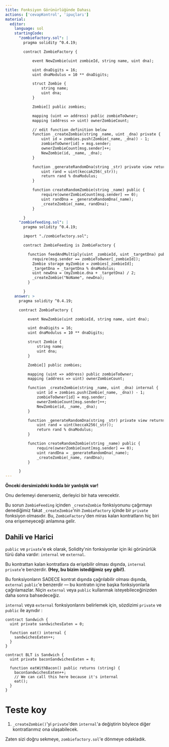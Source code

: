 ```yaml
---
title: Fonksiyon Görünürlüğünde Dahası
actions: ['cevapKontrol', 'ipuçları']
material:
  editor:
    language: sol
    startingCode:
      "zombiefactory.sol": |
        pragma solidity ^0.4.19;

        contract ZombieFactory {

            event NewZombie(uint zombieId, string name, uint dna);

            uint dnaDigits = 16;
            uint dnaModulus = 10 ** dnaDigits;

            struct Zombie {
                string name;
                uint dna;
            }

            Zombie[] public zombies;

            mapping (uint => address) public zombieToOwner;
            mapping (address => uint) ownerZombieCount;

            // edit function definition below
            function _createZombie(string _name, uint _dna) private {
                uint id = zombies.push(Zombie(_name, _dna)) - 1;
                zombieToOwner[id] = msg.sender;
                ownerZombieCount[msg.sender]++;
                NewZombie(id, _name, _dna);
            }

            function _generateRandomDna(string _str) private view returns (uint) {
                uint rand = uint(keccak256(_str));
                return rand % dnaModulus;
            }

            function createRandomZombie(string _name) public {
                require(ownerZombieCount[msg.sender] == 0);
                uint randDna = _generateRandomDna(_name);
                _createZombie(_name, randDna);
            }

        }
      "zombiefeeding.sol": |
        pragma solidity ^0.4.19;

        import "./zombiefactory.sol";

        contract ZombieFeeding is ZombieFactory {

          function feedAndMultiply(uint _zombieId, uint _targetDna) public {
            require(msg.sender == zombieToOwner[_zombieId]);
            Zombie storage myZombie = zombies[_zombieId];
            _targetDna = _targetDna % dnaModulus;
            uint newDna = (myZombie.dna + _targetDna) / 2;
            _createZombie("NoName", newDna);
          }

        }
    answer: >
      pragma solidity ^0.4.19;

      contract ZombieFactory {

          event NewZombie(uint zombieId, string name, uint dna);

          uint dnaDigits = 16;
          uint dnaModulus = 10 ** dnaDigits;

          struct Zombie {
              string name;
              uint dna;
          }

          Zombie[] public zombies;

          mapping (uint => address) public zombieToOwner;
          mapping (address => uint) ownerZombieCount;

          function _createZombie(string _name, uint _dna) internal {
              uint id = zombies.push(Zombie(_name, _dna)) - 1;
              zombieToOwner[id] = msg.sender;
              ownerZombieCount[msg.sender]++;
              NewZombie(id, _name, _dna);
          }

          function _generateRandomDna(string _str) private view returns (uint) {
              uint rand = uint(keccak256(_str));
              return rand % dnaModulus;
          }

          function createRandomZombie(string _name) public {
              require(ownerZombieCount[msg.sender] == 0);
              uint randDna = _generateRandomDna(_name);
              _createZombie(_name, randDna);
          }

      }
---
```


**Önceki dersimizdeki kodda bir yanlışlık var!**

Onu derlemeyi denerseniz, derleyici bir hata verecektir.

Bu sorun `ZombieFeeding` içinden `_createZombie` fonksiyonunu çağırmayı denediğimiz fakat `_createZombie`'nin `ZombieFactory` içinde bir `private` fonksiyon olmasıdır. Bu, `ZombieFactory`'den miras kalan kontratların hiç biri ona erişemeyeceği anlamına gelir.

## Dahili ve Harici

`public` ve `private`'e ek olarak, Solidity'nin fonksiyonlar için iki görünürlük türü daha vardır: `internal` ve `external`.

Bu kontrattan kalan kontratlara da erişebilir olması dışında, `internal` `private`'e benzerdir. **(Hey, bu bizim istediğimiz şey gibi!)**.

Bu fonksiyonların SADECE kontrat dışında çağrılabilir olması dışında, `external` `public`'e benzerdir — bu kontratın içine başka fonksiyonlarla çağrılamazlar. Niçin `external` veya `public` kullanmak isteyebileceğinizden daha sonra bahsedeceğiz.

`internal` veya `external` fonksiyonlarını belirlemek için, sözdizimi `private` ve `public` ile aynıdır :

```
contract Sandwich {
  uint private sandwichesEaten = 0;

  function eat() internal {
    sandwichesEaten++;
  }
}

contract BLT is Sandwich {
  uint private baconSandwichesEaten = 0;

  function eatWithBacon() public returns (string) {
    baconSandwichesEaten++;
    // We can call this here because it's internal
    eat();
  }
}
```

# Teste koy

1. `_createZombie()`'yi `private`'den `internal`'a değiştirin böylece diğer kontratlarımız ona ulaşabilecek.

  Zaten sizi doğru sekmeye, `zombiefactory.sol`'e dönmeye odakladık.
